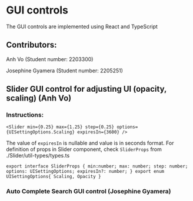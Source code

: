 # GUI controls 
The GUI controls are implemented using React and TypeScript
## Contributors:
Anh Vo (Student number: 2203300)

Josephine Gyamera (Student number: 2205251)

## Slider GUI control for adjusting UI (opacity, scaling) (Anh Vo)
### Instructions:
`<Slider
    min={0.25}
    max={1.25}
    step={0.25}
    options={UISettingOptions.Scaling}
    expiresIn={3600}
/>`

The value of `expiresIn` is nullable and value is in seconds format. For definition of props in Slider component, check `SliderProps` from ./Slider/util-types/types.ts

`export interface SliderProps {
    min:number;
    max: number;
    step: number;
    options: UISettingOptions;
    expiresIn?: number;
}
export enum UISettingOptions{
    Scaling,
    Opacity
}`

### Auto Complete Search GUI control (Josephine Gyamera)